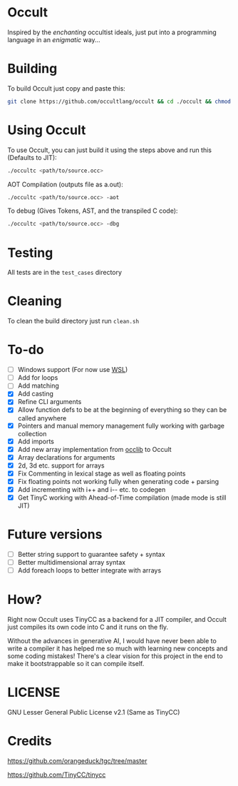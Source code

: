 # Occult
Inspired by the *enchanting* occultist ideals, just put into a programming language in an *enigmatic* way... 

# Building
To build Occult just copy and paste this:
```sh
git clone https://github.com/occultlang/occult && cd ./occult && chmod +x ./build.sh && ./build.sh
```

# Using Occult
To use Occult, you can just build it using the steps above and run this (Defaults to JIT):
```sh
./occultc <path/to/source.occ> 
```
AOT Compilation (outputs file as a.out):
```sh
./occultc <path/to/source.occ> -aot
```
To debug (Gives Tokens, AST, and the transpiled C code):
```sh
./occultc <path/to/source.occ> -dbg
```

# Testing
All tests are in the `test_cases` directory

# Cleaning
To clean the build directory just run `clean.sh`

# To-do
- [ ] Windows support (For now use [WSL](https://learn.microsoft.com/en-us/windows/wsl/install))
- [ ] Add for loops
- [ ] Add matching
- [x] Add casting
- [x] Refine CLI arguments
- [x] Allow function defs to be at the beginning of everything so they can be called anywhere
- [x] Pointers and manual memory management fully working with garbage collection
- [x] Add imports
- [x] Add new array implementation from [occlib](https://github.com/occultlang/occlib) to Occult 
- [x] Array declarations for arguments 
- [x] 2d, 3d etc. support for arrays 
- [x] Fix Commenting in lexical stage as well as floating points
- [x] Fix floating points not working fully when generating code + parsing
- [x] Add incrementing with i++ and i-- etc. to codegen 
- [x] Get TinyC working with Ahead-of-Time compilation (made mode is still JIT)

# Future versions
- [ ] Better string support to guarantee safety + syntax
- [ ] Better multidimensional array syntax
- [ ] Add foreach loops to better integrate with arrays

# How?
Right now Occult uses TinyCC as a backend for a JIT compiler, and Occult just compiles its own code into C and it runs on the fly.

Without the advances in generative AI, I would have never been able to write a compiler it has helped me so much with learning new concepts and some coding mistakes!
There's a clear vision for this project in the end to make it bootstrappable so it can compile itself.

# LICENSE
GNU Lesser General Public License v2.1 (Same as TinyCC)

# Credits
https://github.com/orangeduck/tgc/tree/master

https://github.com/TinyCC/tinycc
